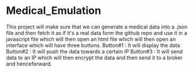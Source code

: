 # Medical_Emulation
This project will make sure that we can generate a medical data into a .json file and then fetch it as if it's a real data form the github repo and use it in a javascript file which will then open an html file which will then open an interface which will have three buttons.
Button#1 : It will display the data
Button#2 : It will push the data towards a certain IP
Button#3 : It will send data to an IP which will then encrypt the data and then send it to a broker and henceforward.

